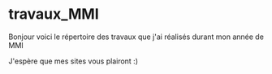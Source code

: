 # travaux_MMI
Bonjour voici le répertoire des travaux que j'ai réalisés durant mon année de MMI

J'espère que mes sites vous plairont :)
